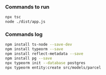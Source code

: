 ### Commands to run
```bash
npx tsc
node ./dist/app.js
```

### Commands log
```bash
npm install ts-node --save-dev
npm install typeorm --save
npm install reflect-metadata --save
npm install pg --save
npx typeorm init --database postgres
npx typeorm entity:create src/models/parcel
```
